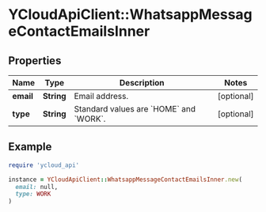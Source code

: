 # YCloudApiClient::WhatsappMessageContactEmailsInner

## Properties

| Name | Type | Description | Notes |
| ---- | ---- | ----------- | ----- |
| **email** | **String** | Email address. | [optional] |
| **type** | **String** | Standard values are &#x60;HOME&#x60; and &#x60;WORK&#x60;. | [optional] |

## Example

```ruby
require 'ycloud_api'

instance = YCloudApiClient::WhatsappMessageContactEmailsInner.new(
  email: null,
  type: WORK
)
```

